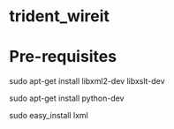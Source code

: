 trident_wireit
==============

Pre-requisites
==============
sudo apt-get install libxml2-dev libxslt-dev

sudo apt-get install python-dev

sudo easy_install lxml

